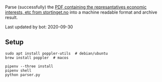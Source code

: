 Parse (successfully) the [PDF containing the represantatives economic interests, etc from stortinget.no](https://www.stortinget.no/no/Stortinget-og-demokratiet/Representantene/Okonomiske-interesser/) into a machine readable format and archive result.

Last updated by bot: 2020-09-30

## Setup
    sudo apt install poppler-utils  # debian/ubuntu
    brew install poppler  # macos

    pipenv --three install
    pipenv shell
    python parser.py
